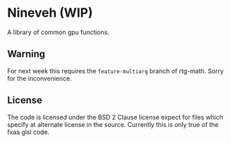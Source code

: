 # Nineveh (WIP)

A library of common gpu functions.

## Warning

For next week this requires the `feature-multiarg` branch of rtg-math. Sorry for the inconvenience.

## License

The code is licensed under the BSD 2 Clause license expect for files which specify at alternate license in the source. Currently this is only true of the fxaa glsl code.
